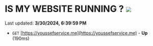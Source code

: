 # IS MY WEBSITE RUNNING ? [![](https://img.shields.io/static/v1?label=Sponsor&message=%E2%9D%A4&logo=GitHub&color=%23fe8e86)](https://github.com/sponsors/<username>)

Last updated: **3/30/2024, 6:39:59 PM**

- `GET` [https://youssefservice.me](https://youssefservice.me) - **Up** (190ms)
